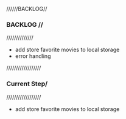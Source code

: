 

//////BACKLOG//
### BACKLOG //
//////////////
- add store favorite movies to local storage
- error handling


//////////////////
### Current Step/
//////////////////
- add store favorite movies to local storage